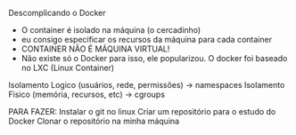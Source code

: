 Descomplicando o Docker

- O container é isolado na máquina (o cercadinho)
- eu consigo especificar os recursos da máquina para cada container
- CONTAINER NÃO É MÁQUINA VIRTUAL!
- Não existe só o Docker para isso, ele popularizou. O docker foi baseado no LXC (Linux Container)

Isolamento Logico (usuários, rede, permissões) -> namespaces
Isolamento Fisico (memória, recursos, etc) -> cgroups


PARA FAZER:
Instalar o git no linux 
Criar um repositório para o estudo do Docker
Clonar o repositório na minha máquina
